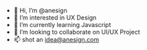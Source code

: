 - 👋 Hi, I’m @anesign
- 👀 I’m interested in UX Design
- 🌱 I’m currently learning Javascript
- 💞️ I’m looking to collaborate on UI/UX Project
- 📫 shot an idea@anesign.com

<!---
anesign/anesign is a ✨ special ✨ repository because its `README.md` (this file) appears on your GitHub profile.
You can click the Preview link to take a look at your changes.
--->

